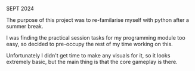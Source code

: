 SEPT 2024

The purpose of this project was to re-familarise myself with python after a summer break. 

I was finding the practical session tasks for my programming module too easy, so decided to pre-occupy the rest of my time working on this.

Unfortunately I didn't get time to make any visuals for it, so it looks extremely basic, but the main thing is that the core gameplay is there.
